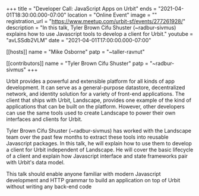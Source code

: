 +++
title = "Developer Call: JavaScript Apps on Urbit"
ends = "2021-04-01T18:30:00.000-07:00"
location = "Online Event"
image = ""
registration_url = "https://www.meetup.com/urbit-sf/events/277261928/"
description = "In this talk, Tyler Brown Cifu Shuster (~radbur-sivmus) explains how to use Javascript tools to develop a client for Urbit."
youtube = "avLSSdb2VLM"
date = "2021-04-01T17:00:00.000-07:00"

[[hosts]]
name = "Mike Osborne"
patp = "~taller-ravnut"

[[contributors]]
name = "Tyler Brown Cifu Shuster"
patp = "~radbur-sivmus"
+++

Urbit provides a powerful and extensible platform for all kinds of app development. It can serve as a general-purpose datastore, decentralized network, and identity solution for a variety of front-end applications. The client that ships with Urbit, Landscape, provides one example of the kind of applications that can be built on the platform. However, other developers can use the same tools used to create Landscape to power their own interfaces and clients for Urbit.

Tyler Brown Cifu Shuster (~radbur-sivmus) has worked with the Landscape team over the past few months to extract these tools into reusable Javascript packages. In this talk, he will explain how to use them to develop a client for Urbit independent of Landscape. He will cover the basic lifecycle of a client and explain how Javascript interface and state frameworks pair with Urbit's data model.

This talk should enable anyone familiar with modern Javascript development and HTTP grammar to build an application on top of Urbit without writing any back-end code
